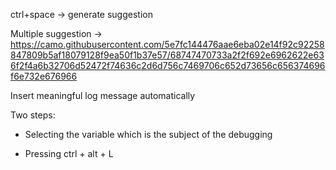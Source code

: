 ctrl+space -> generate suggestion

Multiple suggestion -> https://camo.githubusercontent.com/5e7fc144476aae6eba02e14f92c92258847809b5af18079128f9ea50f1b37e57/68747470733a2f2f692e6962622e636f2f4a6b32706d52472f74636c2d6d756c7469706c652d73656c656374696f6e732e676966

Insert meaningful log message automatically

Two steps:

- Selecting the variable which is the subject of the debugging

- Pressing ctrl + alt + L

